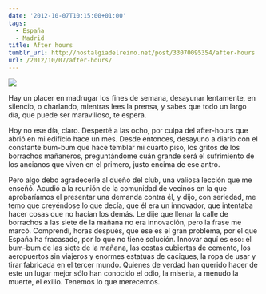 ```yaml
---
date: '2012-10-07T10:15:00+01:00'
tags:
  - España
  - Madrid
title: After hours
tumblr_url: http://nostalgiadelreino.net/post/33070095354/after-hours
url: /2012/10/07/after-hours/
---
```


<p><img src="http://65.media.tumblr.com/tumblr_mbik96f2m71r8a7sj.png"/></p>
<p>Hay un placer en madrugar los fines de semana, desayunar lentamente, en silencio, o charlando, mientras lees la prensa, y sabes que todo un largo día, que puede ser maravilloso, te espera.</p>
<p>Hoy no ese día, claro. Desperté a las ocho, por culpa del after-hours que abrió en mi edificio hace un mes. Desde entonces, desayuno a diario con el constante bum-bum que hace temblar mi cuarto piso, los gritos de los borrachos mañaneros, preguntándome cuán grande será el sufrimiento de los ancianos que viven en el primero, justo encima de ese antro.</p>
<p>Pero algo debo agradecerle al dueño del club, una valiosa lección que me enseñó. Acudió a la reunión de la comunidad de vecinos en la que aprobaríamos el presentar una demanda contra él, y dijo, con seriedad, me temo que creyéndose lo que decía, que él era un innovador, que intentaba hacer cosas que no hacían los demás. Le dije que llenar la calle de borrachos a las siete de la mañana no era innovación, pero la frase me marcó. Comprendí, horas después, que ese es el gran problema, por el que España ha fracasado, por lo que no tiene solución. Innovar aquí es eso: el bum-bum de las siete de la mañana, las costas cubiertas de cemento, los aeropuertos sin viajeros y enormes estatuas de caciques, la ropa de usar y tirar fabricada en el tercer mundo. Quienes de verdad han querido hacer de este un lugar mejor sólo han conocido el odio, la miseria, a menudo la muerte, el exilio. Tenemos lo que merecemos.</p>